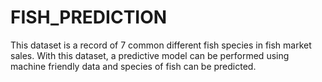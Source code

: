 # FISH_PREDICTION
This dataset is a record of 7 common different fish species in fish market sales. With this dataset, a predictive model can be performed using machine friendly data and species of fish can be predicted.
